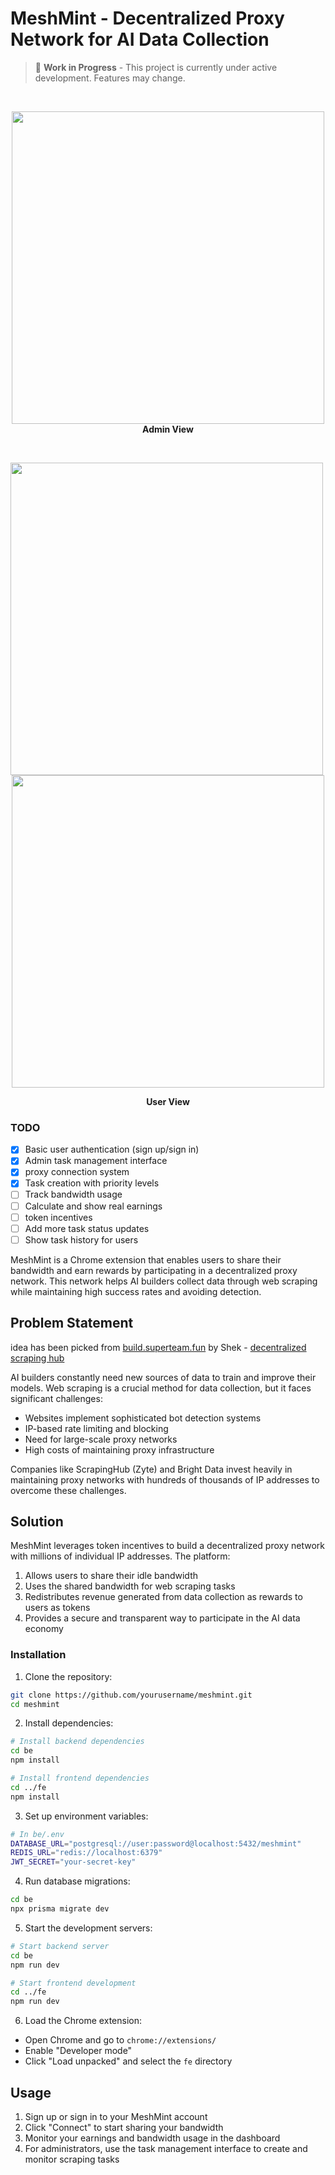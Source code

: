 # MeshMint - Decentralized Proxy Network for AI Data Collection

> 🚧 **Work in Progress** - This project is currently under active development. Features may change.
<br/>
<p align="center">
  <img src="https://github.com/user-attachments/assets/b1e450e0-1269-41be-89a7-c15b5bb873ca" width="500"/><br/>
  <strong>Admin View</strong>
</p>
<br/>
<p align="center">
  <img src="https://github.com/user-attachments/assets/db3eafad-6390-4247-b913-080ef85f2187" width="500" style="margin-right: 20px;"/>
  <img src="https://github.com/user-attachments/assets/4d9662fc-ee7a-405d-b636-98315d690848" width="500"/>
</p>

<p align="center">
  <strong>User View</strong>
</p>

### TODO
- [x] Basic user authentication (sign up/sign in)
- [x] Admin task management interface
- [x] proxy connection system
- [x] Task creation with priority levels
- [ ] Track bandwidth usage
- [ ] Calculate and show real earnings
- [ ] token incentives
- [ ] Add more task status updates
- [ ] Show task history for users

MeshMint is a Chrome extension that enables users to share their bandwidth and earn rewards by participating in a decentralized proxy network. This network helps AI builders collect data through web scraping while maintaining high success rates and avoiding detection.

## Problem Statement

idea has been picked from [build.superteam.fun](build.superteam.fun) by Shek - [decentralized scraping hub](https://build.superteam.fun/ideas/decentralized-scraping-hub) 

AI builders constantly need new sources of data to train and improve their models. Web scraping is a crucial method for data collection, but it faces significant challenges:

- Websites implement sophisticated bot detection systems
- IP-based rate limiting and blocking
- Need for large-scale proxy networks
- High costs of maintaining proxy infrastructure

Companies like ScrapingHub (Zyte) and Bright Data invest heavily in maintaining proxy networks with hundreds of thousands of IP addresses to overcome these challenges.

## Solution

MeshMint leverages token incentives to build a decentralized proxy network with millions of individual IP addresses. The platform:

1. Allows users to share their idle bandwidth
2. Uses the shared bandwidth for web scraping tasks
3. Redistributes revenue generated from data collection as rewards to users as tokens
4. Provides a secure and transparent way to participate in the AI data economy

### Installation

1. Clone the repository:
```bash
git clone https://github.com/yourusername/meshmint.git
cd meshmint
```

2. Install dependencies:
```bash
# Install backend dependencies
cd be
npm install

# Install frontend dependencies
cd ../fe
npm install
```

3. Set up environment variables:
```bash
# In be/.env
DATABASE_URL="postgresql://user:password@localhost:5432/meshmint"
REDIS_URL="redis://localhost:6379"
JWT_SECRET="your-secret-key"
```

4. Run database migrations:
```bash
cd be
npx prisma migrate dev
```

5. Start the development servers:
```bash
# Start backend server
cd be
npm run dev

# Start frontend development
cd ../fe
npm run dev
```
6. Load the Chrome extension:
- Open Chrome and go to `chrome://extensions/`
- Enable "Developer mode"
- Click "Load unpacked" and select the `fe` directory

## Usage

1. Sign up or sign in to your MeshMint account
2. Click "Connect" to start sharing your bandwidth
3. Monitor your earnings and bandwidth usage in the dashboard
4. For administrators, use the task management interface to create and monitor scraping tasks
